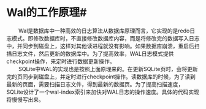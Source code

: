 # Wal的工作原理#
&nbsp;&nbsp;&nbsp;&nbsp;&nbsp;&nbsp;&nbsp;&nbsp;Wal是数据库中一种高效的日志算法从数据库原理而言，它实现的是redo日志模式。即修改数据库时，不直接修改数据库内容，而是将修改完的数据写入日志中，并同步到磁盘上，这样对其他读进程就没有影响。如果数据库崩溃，重启后扫描日志文件，然后更新的数据库中。为了提高效率，WAL日志模式提供checkpoint操作，来定时进行数据更新操作。<br>
&nbsp;&nbsp;&nbsp;&nbsp;&nbsp;&nbsp;&nbsp;&nbsp;SQLite中WAL的实现也是按照上面原理来的。在更新SQLite页时，会将更新完的页同步到磁盘上，并定时进行checkpoint操作。读数据库的时候，为了读到最新的页面，需要扫描日志文件，得到最新的数据页。为了提高扫描速度，SQLite设计了一个wal-index索引来加快对WAL日志的操作速度。具体的代码实现将慢慢写出来。
